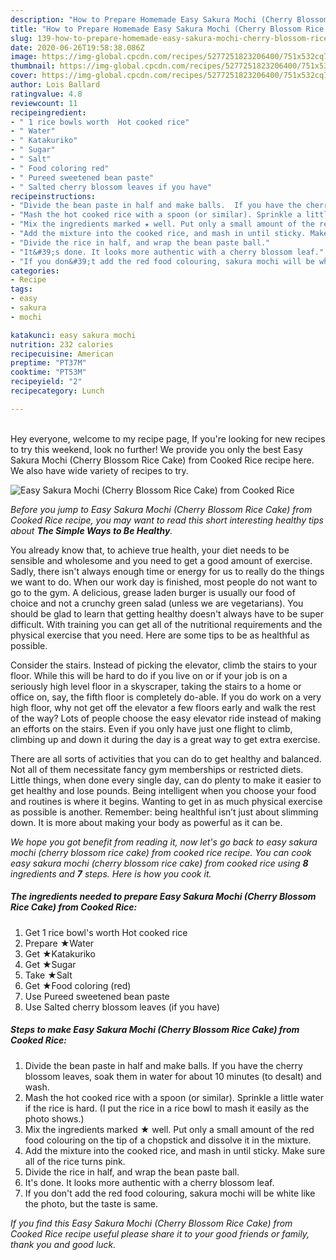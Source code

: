 ```yaml
---
description: "How to Prepare Homemade Easy Sakura Mochi (Cherry Blossom Rice Cake) from Cooked Rice"
title: "How to Prepare Homemade Easy Sakura Mochi (Cherry Blossom Rice Cake) from Cooked Rice"
slug: 139-how-to-prepare-homemade-easy-sakura-mochi-cherry-blossom-rice-cake-from-cooked-rice
date: 2020-06-26T19:58:38.086Z
image: https://img-global.cpcdn.com/recipes/5277251823206400/751x532cq70/easy-sakura-mochi-cherry-blossom-rice-cake-from-cooked-rice-recipe-main-photo.jpg
thumbnail: https://img-global.cpcdn.com/recipes/5277251823206400/751x532cq70/easy-sakura-mochi-cherry-blossom-rice-cake-from-cooked-rice-recipe-main-photo.jpg
cover: https://img-global.cpcdn.com/recipes/5277251823206400/751x532cq70/easy-sakura-mochi-cherry-blossom-rice-cake-from-cooked-rice-recipe-main-photo.jpg
author: Lois Ballard
ratingvalue: 4.8
reviewcount: 11
recipeingredient:
- " 1 rice bowls worth  Hot cooked rice"
- " Water"
- " Katakuriko"
- " Sugar"
- " Salt"
- " Food coloring red"
- " Pureed sweetened bean paste"
- " Salted cherry blossom leaves if you have"
recipeinstructions:
- "Divide the bean paste in half and make balls.  If you have the cherry blossom leaves, soak them in water for about 10 minutes (to desalt) and wash."
- "Mash the hot cooked rice with a spoon (or similar). Sprinkle a little water if the rice is hard. (I put the rice in a rice bowl to mash it easily as the photo shows.)"
- "Mix the ingredients marked ★ well. Put only a small amount of the red food colouring on the tip of a chopstick and dissolve it in the mixture."
- "Add the mixture into the cooked rice, and mash in until sticky. Make sure all of the rice turns pink."
- "Divide the rice in half, and wrap the bean paste ball."
- "It&#39;s done. It looks more authentic with a cherry blossom leaf."
- "If you don&#39;t add the red food colouring, sakura mochi will be white like the photo, but the taste is same."
categories:
- Recipe
tags:
- easy
- sakura
- mochi

katakunci: easy sakura mochi 
nutrition: 232 calories
recipecuisine: American
preptime: "PT37M"
cooktime: "PT53M"
recipeyield: "2"
recipecategory: Lunch

---
```

<br>
Hey everyone, welcome to my recipe page, If you're looking for new recipes to try this weekend, look no further! We provide you only the best Easy Sakura Mochi (Cherry Blossom Rice Cake) from Cooked Rice recipe here. We also have wide variety of recipes to try.
<br>


![Easy Sakura Mochi (Cherry Blossom Rice Cake) from Cooked Rice](https://img-global.cpcdn.com/recipes/5277251823206400/751x532cq70/easy-sakura-mochi-cherry-blossom-rice-cake-from-cooked-rice-recipe-main-photo.jpg)

<i>Before you jump to Easy Sakura Mochi (Cherry Blossom Rice Cake) from Cooked Rice recipe, you may want to read this short interesting healthy tips about <strong>The Simple Ways to Be Healthy</strong>.</i>

You already know that, to achieve true health, your diet needs to be sensible and wholesome and you need to get a good amount of exercise. Sadly, there isn't always enough time or energy for us to really do the things we want to do. When our work day is finished, most people do not want to go to the gym. A delicious, grease laden burger is usually our food of choice and not a crunchy green salad (unless we are vegetarians). You should be glad to learn that getting healthy doesn't always have to be super difficult. With training you can get all of the nutritional requirements and the physical exercise that you need. Here are some tips to be as healthful as possible.

Consider the stairs. Instead of picking the elevator, climb the stairs to your floor. While this will be hard to do if you live on or if your job is on a seriously high level floor in a skyscraper, taking the stairs to a home or office on, say, the fifth floor is completely do-able. If you do work on a very high floor, why not get off the elevator a few floors early and walk the rest of the way? Lots of people choose the easy elevator ride instead of making an efforts on the stairs. Even if you only have just one flight to climb, climbing up and down it during the day is a great way to get extra exercise. 

There are all sorts of activities that you can do to get healthy and balanced. Not all of them necessitate fancy gym memberships or restricted diets. Little things, when done every single day, can do plenty to make it easier to get healthy and lose pounds. Being intelligent when you choose your food and routines is where it begins. Wanting to get in as much physical exercise as possible is another. Remember: being healthful isn’t just about slimming down. It is more about making your body as powerful as it can be. 


<i>We hope you got benefit from reading it, now let's go back to easy sakura mochi (cherry blossom rice cake) from cooked rice recipe. You can cook easy sakura mochi (cherry blossom rice cake) from cooked rice using <strong>8</strong> ingredients and <strong>7</strong> steps. Here is how you cook it.
</i>

##### The ingredients needed to prepare Easy Sakura Mochi (Cherry Blossom Rice Cake) from Cooked Rice:

1. Get  1 rice bowl&#39;s worth  Hot cooked rice
1. Prepare  ★Water
1. Get  ★Katakuriko
1. Get  ★Sugar
1. Take  ★Salt
1. Get  ★Food coloring (red)
1. Use  Pureed sweetened bean paste
1. Use  Salted cherry blossom leaves (if you have)


##### Steps to make Easy Sakura Mochi (Cherry Blossom Rice Cake) from Cooked Rice:

1. Divide the bean paste in half and make balls.  If you have the cherry blossom leaves, soak them in water for about 10 minutes (to desalt) and wash.
1. Mash the hot cooked rice with a spoon (or similar). Sprinkle a little water if the rice is hard. (I put the rice in a rice bowl to mash it easily as the photo shows.)
1. Mix the ingredients marked ★ well. Put only a small amount of the red food colouring on the tip of a chopstick and dissolve it in the mixture.
1. Add the mixture into the cooked rice, and mash in until sticky. Make sure all of the rice turns pink.
1. Divide the rice in half, and wrap the bean paste ball.
1. It&#39;s done. It looks more authentic with a cherry blossom leaf.
1. If you don&#39;t add the red food colouring, sakura mochi will be white like the photo, but the taste is same.


<i>If you find this Easy Sakura Mochi (Cherry Blossom Rice Cake) from Cooked Rice recipe useful please share it to your good friends or family, thank you and good luck.</i>
